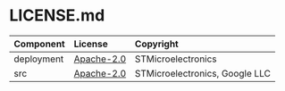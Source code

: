 # LICENSE.md

| Component                            | License              | Copyright |
|:---------                            |:-------              |:----------|
| deployment                           | [Apache-2.0](./deployment/LICENSE.md)              | STMicroelectronics |
| src                                  | [Apache-2.0](./src/LICENSE.md)              | STMicroelectronics, Google LLC  |



